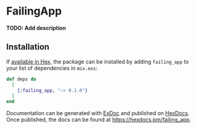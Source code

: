 # FailingApp

**TODO: Add description**

## Installation

If [available in Hex](https://hex.pm/docs/publish), the package can be installed
by adding `failing_app` to your list of dependencies in `mix.exs`:

```elixir
def deps do
  [
    {:failing_app, "~> 0.1.0"}
  ]
end
```

Documentation can be generated with [ExDoc](https://github.com/elixir-lang/ex_doc)
and published on [HexDocs](https://hexdocs.pm). Once published, the docs can
be found at <https://hexdocs.pm/failing_app>.

